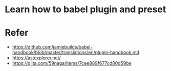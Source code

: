 # Learn how to babel plugin and preset

# Refer
- https://github.com/jamiebuilds/babel-handbook/blob/master/translations/en/plugin-handbook.md
- https://astexplorer.net/
- https://qiita.com/59naga/items/7cee889f677cd80d59be